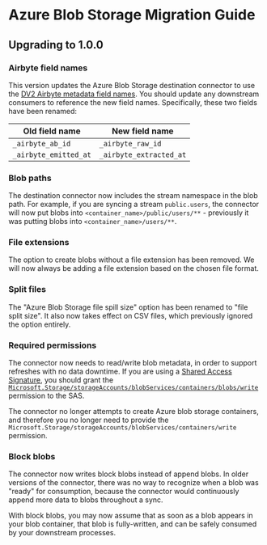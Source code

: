 # Azure Blob Storage Migration Guide

## Upgrading to 1.0.0

### Airbyte field names

This version updates the Azure Blob Storage destination connector to use the [DV2 Airbyte metadata field names](/docs/understanding-airbyte/airbyte-metadata-fields.md). You should update any downstream consumers to reference the new field names. Specifically, these two fields have been renamed:

| Old field name        | New field name             |
| --------------------- | -------------------------- |
| `_airbyte_ab_id`      | `_airbyte_raw_id`          |
| `_airbyte_emitted_at` | `_airbyte_extracted_at`    |

### Blob paths

The destination connector now includes the stream namespace in the blob path. For example, if you are syncing a stream `public.users`, the connector will now put blobs into `<container_name>/public/users/**` - previously it was putting blobs into `<container_name>/users/**`.

### File extensions

The option to create blobs without a file extension has been removed. We will now always be adding a file extension based on the chosen file format.

### Split files

The "Azure Blob Storage file spill size" option has been renamed to "file split size". It also now takes effect on CSV files, which previously ignored the option entirely.

### Required permissions

The connector now needs to read/write blob metadata, in order to support refreshes with no data downtime. If you are using a [Shared Access Signature](https://learn.microsoft.com/en-gb/azure/storage/common/storage-sas-overview), you should grant the [`Microsoft.Storage/storageAccounts/blobServices/containers/blobs/write`](https://learn.microsoft.com/en-us/rest/api/storageservices/get-blob-metadata?tabs=microsoft-entra-id#authorization) permission to the SAS.

The connector no longer attempts to create Azure blob storage containers, and therefore you no longer need to provide the `Microsoft.Storage/storageAccounts/blobServices/containers/write` permission.

### Block blobs

The connector now writes block blobs instead of append blobs. In older versions of the connector, there was no way to recognize when a blob was "ready" for consumption, because the connector would continuously append more data to blobs throughout a sync.

With block blobs, you may now assume that as soon as a blob appears in your blob container, that blob is fully-written, and can be safely consumed by your downstream processes.
